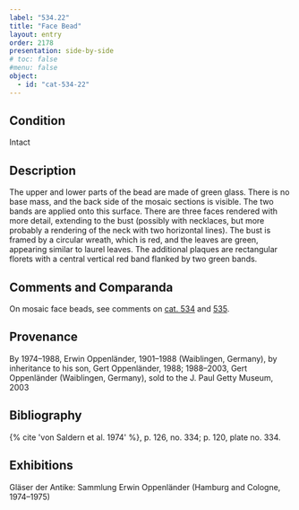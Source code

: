 ```yaml
---
label: "534.22"
title: "Face Bead"
layout: entry
order: 2178
presentation: side-by-side
# toc: false
#menu: false 
object:
  - id: "cat-534-22"
---
```


## Condition

Intact

## Description

The upper and lower parts of the bead are made of green glass. There is no base mass, and the back side of the mosaic sections is visible. The two bands are applied onto this surface. There are three faces rendered with more detail, extending to the bust (possibly with necklaces, but more probably a rendering of the neck with two horizontal lines). The bust is framed by a circular wreath, which is red, and the leaves are green, appearing similar to laurel leaves. The additional plaques are rectangular florets with a central vertical red band flanked by two green bands.

## Comments and Comparanda

On mosaic face beads, see comments on [cat. 534](/catalogue/cat-534) and [535](/catalogue/cat-535).

## Provenance

By 1974–1988, Erwin Oppenländer, 1901–1988 (Waiblingen, Germany), by inheritance to his son, Gert Oppenländer, 1988; 1988–2003, Gert Oppenländer (Waiblingen, Germany), sold to the J. Paul Getty Museum, 2003

## Bibliography

{% cite 'von Saldern et al. 1974' %}, p. 126, no. 334; p. 120, plate no. 334.

## Exhibitions

Gläser der Antike: Sammlung Erwin Oppenländer (Hamburg and Cologne, 1974–1975)